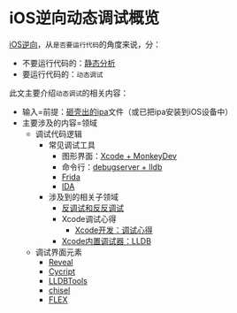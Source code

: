# iOS逆向动态调试概览

[iOS逆向](http://book.crifan.org/books/ios_reverse_dev/website)，从`是否要运行代码`的角度来说，分：

* 不要运行代码的：[静态分析](https://book.crifan.org/books/ios_re_static_analysis/website/)
* 要运行代码的：`动态调试`

此文主要介绍`动态调试`的相关内容：

* 输入=前提：[砸壳出的ipa](https://book.crifan.org/books/ios_re_crack_shell_ipa/website/)文件（或已把ipa安装到iOS设备中）
* 主要涉及的内容=领域
  * 调试代码逻辑
    * 常见调试工具
      * 图形界面：[Xcode + MonkeyDev](https://book.crifan.org/books/ios_re_monkeydev_debug/website/)
      * 命令行：[debugserver + lldb](../debug_code/lldb_debugserver.md)
      * [Frida](https://book.crifan.org/books/reverse_debug_frida/website/)
      * [IDA](https://book.crifan.org/books/reverse_tool_ida/website/)
    * 涉及到的相关子领域
      * [反调试和反反调试](../anti_debug_related.md)
      * Xcode调试心得
        * [Xcode开发：调试心得](http://book.crifan.org/books/xcode_dev_debug_summary/website/)
      * [Xcode内置调试器：LLDB](https://book.crifan.org/books/xcode_debugger_lldb/website/)
  * 调试界面元素
    * [Reveal](../debug_ui/reveal.md)
    * [Cycript](../debug_ui/cycript/README.md)
    * [LLDBTools](../debug_ui/lldbtools.md)
    * [chisel](../debug_ui/chisel.md)
    * [FLEX](../debug_ui/flex.md)
